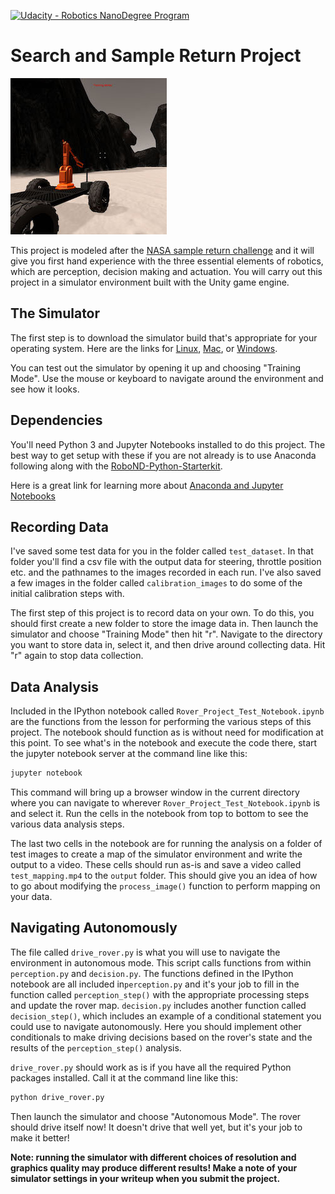 [//]: # (Image References)
[image_0]: ./misc/rover_image.jpg
[![Udacity - Robotics NanoDegree Program](https://s3-us-west-1.amazonaws.com/udacity-robotics/Extra+Images/RoboND_flag.png)](https://www.udacity.com/robotics)
# Search and Sample Return Project


![alt text][image_0] 

This project is modeled after the [NASA sample return challenge](https://www.nasa.gov/directorates/spacetech/centennial_challenges/sample_return_robot/index.html) and it will give you first hand experience with the three essential elements of robotics, which are perception, decision making and actuation.  You will carry out this project in a simulator environment built with the Unity game engine.  

## The Simulator
The first step is to download the simulator build that's appropriate for your operating system.  Here are the links for [Linux](https://s3-us-west-1.amazonaws.com/udacity-robotics/Rover+Unity+Sims/Linux_Roversim.zip), [Mac](	https://s3-us-west-1.amazonaws.com/udacity-robotics/Rover+Unity+Sims/Mac_Roversim.zip), or [Windows](https://s3-us-west-1.amazonaws.com/udacity-robotics/Rover+Unity+Sims/Windows_Roversim.zip).  

You can test out the simulator by opening it up and choosing "Training Mode".  Use the mouse or keyboard to navigate around the environment and see how it looks.

## Dependencies
You'll need Python 3 and Jupyter Notebooks installed to do this project.  The best way to get setup with these if you are not already is to use Anaconda following along with the [RoboND-Python-Starterkit](https://github.com/ryan-keenan/RoboND-Python-Starterkit). 


Here is a great link for learning more about [Anaconda and Jupyter Notebooks](https://classroom.udacity.com/courses/ud1111)

## Recording Data
I've saved some test data for you in the folder called `test_dataset`.  In that folder you'll find a csv file with the output data for steering, throttle position etc. and the pathnames to the images recorded in each run.  I've also saved a few images in the folder called `calibration_images` to do some of the initial calibration steps with.  

The first step of this project is to record data on your own.  To do this, you should first create a new folder to store the image data in.  Then launch the simulator and choose "Training Mode" then hit "r".  Navigate to the directory you want to store data in, select it, and then drive around collecting data.  Hit "r" again to stop data collection.

## Data Analysis
Included in the IPython notebook called `Rover_Project_Test_Notebook.ipynb` are the functions from the lesson for performing the various steps of this project.  The notebook should function as is without need for modification at this point.  To see what's in the notebook and execute the code there, start the jupyter notebook server at the command line like this:

```sh
jupyter notebook
```

This command will bring up a browser window in the current directory where you can navigate to wherever `Rover_Project_Test_Notebook.ipynb` is and select it.  Run the cells in the notebook from top to bottom to see the various data analysis steps.  

The last two cells in the notebook are for running the analysis on a folder of test images to create a map of the simulator environment and write the output to a video.  These cells should run as-is and save a video called `test_mapping.mp4` to the `output` folder.  This should give you an idea of how to go about modifying the `process_image()` function to perform mapping on your data.  

## Navigating Autonomously
The file called `drive_rover.py` is what you will use to navigate the environment in autonomous mode.  This script calls functions from within `perception.py` and `decision.py`.  The functions defined in the IPython notebook are all included in`perception.py` and it's your job to fill in the function called `perception_step()` with the appropriate processing steps and update the rover map. `decision.py` includes another function called `decision_step()`, which includes an example of a conditional statement you could use to navigate autonomously.  Here you should implement other conditionals to make driving decisions based on the rover's state and the results of the `perception_step()` analysis.

`drive_rover.py` should work as is if you have all the required Python packages installed. Call it at the command line like this: 

```sh
python drive_rover.py
```  

Then launch the simulator and choose "Autonomous Mode".  The rover should drive itself now!  It doesn't drive that well yet, but it's your job to make it better!  

**Note: running the simulator with different choices of resolution and graphics quality may produce different results!  Make a note of your simulator settings in your writeup when you submit the project.**


